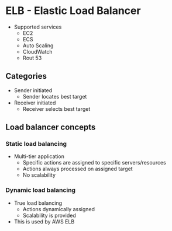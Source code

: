 # ELB - Elastic Load Balancer

* Supported services
  * EC2
  * ECS
  * Auto Scaling
  * CloudWatch
  * Rout 53

## Categories
* Sender initiated
  * Sender locates best target
* Receiver initiated
  * Receiver selects best target

## Load balancer concepts
### Static load balancing
* Multi-tier application
  * Specific actions are assigned to specific servers/resources
  * Actions always processed on assigned target
  * No scalability

### Dynamic load balancing
* True load balancing
  * Actions dynamically assigned
  * Scalability is provided
* This is used by AWS ELB
